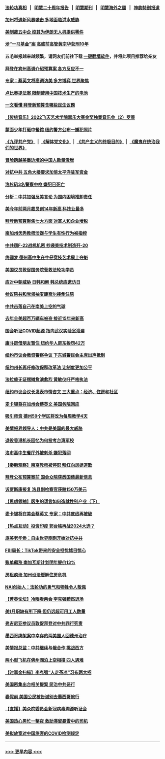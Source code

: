 #### [法轮功真相](https://github.com/gfw-breaker/truth/blob/master/README.md?t=0) &nbsp;&nbsp;|&nbsp;&nbsp; [明慧二十周年报告](https://github.com/gfw-breaker/mh-reports/blob/master/README.md?t=0) &nbsp;&nbsp;|&nbsp;&nbsp;[明慧期刊](https://github.com/gfw-breaker/mh-qikan) &nbsp;&nbsp;|&nbsp;&nbsp; [明慧海外之窗](https://github.com/gfw-breaker/mh-news/blob/master/README.md?t=0) &nbsp;&nbsp;|&nbsp;&nbsp; [神韵特别报道](https://github.com/gfw-breaker/mh-news/blob/master/shenyun.md?t=0)
#### [加州将遇新风暴袭击 多地面临洪水威胁](../pages/nsc412/n13946906.md?t=03100944) 
#### [美制裁五中企 控其为伊朗无人机提供零件](../pages/nsc412/n13946832.md?t=03100944) 
#### [涉“一马基金”案 高盛前高管黄宗华获刑10年](../pages/nsc412/n13946874.md?t=03100944) 
#### 五毛举报越来越频繁，请网友们前往下载 [一键翻墙软件](https://github.com/gfw-breaker/ssr-accounts)，并将此项目推荐给亲友
#### [拜登在宾州高调介绍预算案 各方反应不一](../pages/nsc412/n13946862.md?t=03100944) 
#### [专家：蔡英文将高调访美 多方博弈 世界聚焦](../pages/nsc412/n13946454.md?t=03100944) 
#### [卢比奥提法案 限制使用中国技术生产的电池](../pages/nsc412/n13946854.md?t=03100944) 
#### [一文看懂 拜登新预算含哪些民生议题](../pages/nsc412/n13946803.md?t=03100944) 
#### [【传统音乐】2022飞天艺术学院器乐大赛金奖独奏音乐会（2）罗善](../pages/nsc412/n13946800.md?t=03100944) 
#### [蒙面少年打砸中餐馆 纽约警方公布一嫌犯照片](../pages/nsc412/n13946857.md?t=03100944) 
#### [《九评共产党》](https://github.com/begood0513/9ping.md/blob/master/README.md) &nbsp;|&nbsp; [《解体党文化》](../../../../jtdwh.md/blob/master/README.md)  &nbsp;|&nbsp; [《共产主义的终极目的》](../../../../gczydzjmd.md/blob/master/README.md) &nbsp;|&nbsp; [《魔鬼在统治我们的世界》](../../../../mgztzwmdsj.md/blob/master/README.md) 
#### [冒险跨越美墨边境的中国人数量激增](../pages/nsc412/n13946742.md?t=03100944) 
#### [对抗中共 五角大楼要求加倍太平洋驻军资金](../pages/nsc412/n13946829.md?t=03100944) 
#### [洛杉矶3名警察中枪 嫌犯已死亡](../pages/nsc412/n13946843.md?t=03100944) 
#### [分析：中共加强反美言论 为国内困境推卸责任](../pages/nsc412/n13946782.md?t=03100944) 
#### [美今年前两月裁员创14年新高 科技业最多](../pages/nsc412/n13946760.md?t=03100944) 
#### [拜登新预算聚焦七大方面 对富人和企业增税](../pages/nsc412/n13946791.md?t=03100944) 
#### [南加州优秀教师涉嫌与学生有性行为被指控](../pages/nsc412/n13946823.md?t=03100944) 
#### [中共窃F-22战机机密 抄袭美技术制造歼-20](../pages/nsc412/n13946586.md?t=03100944) 
#### [终圆梦 德州高中生在牛仔竞技艺术展上夺魁](../pages/nsc412/n13946286.md?t=03100944) 
#### [美国议员敦促国务院营救法轮功学员](../pages/nsc412/n13945791.md?t=03100944) 
#### [应对中朝威胁 日韩和解 韩总统应邀访日](../pages/nsc412/n13946468.md?t=03100944) 
#### [参议院共和党领袖麦康奈尔摔倒住院](../pages/nsc412/n13946537.md?t=03100944) 
#### [中共击落自己在南美上空的气球](../pages/nsc412/n13946511.md?t=03100944) 
#### [去年全美超百万辆车被盗 接近15年来新高](../pages/nsc412/n13946328.md?t=03100944) 
#### [国会听证COVID起源 指向武汉实验室泄漏](../pages/nsc412/n13946184.md?t=03100944) 
#### [康斗房借朋友暂住 纽约华人房东挨罚42万](../pages/nsc412/n13946151.md?t=03100944) 
#### [纽约市议会撤资警察争议 下东城警民会主席出声抵制](../pages/nsc412/n13946196.md?t=03100944) 
#### [纽约州长再吁修改保释改革法 让制度更加公平](../pages/nsc412/n13946194.md?t=03100944) 
#### [法拉盛无证摆摊愈演愈烈 黄敏仪吁严格执法](../pages/nsc412/n13946198.md?t=03100944) 
#### [纽约市议会议长发表市情咨文 三大重点：经济、住房和社区](../pages/nsc412/n13946149.md?t=03100944) 
#### [麦卡锡将在加州会蔡英文 美国务院回应](../pages/nsc412/n13946172.md?t=03100944) 
#### [吸引师资 德州59个学区将改为每周教学4天](../pages/nsc412/n13946046.md?t=03100944) 
#### [美情报界领导人：中共是美国的最大威胁](../pages/nsc412/n13945944.md?t=03100944) 
#### [退役香港机长回忆为何投考台湾军校](../pages/nsc412/n13946119.md?t=03100944) 
#### [洛市高中生餐厅外被刺杀 嫌犯落网](../pages/nsc412/n13946058.md?t=03100944) 
#### [【秦鹏观察】南京教师被停职 粉红向凤姐道歉](../pages/nsc412/n13946014.md?t=03100944) 
#### [拜登公布预算案前 国会众院获悉国债最新信息](../pages/nsc412/n13945949.md?t=03100944) 
#### [诉贾斯康报复 洛县副检察官获赔150万美元](../pages/nsc412/n13946018.md?t=03100944) 
#### [【思想领袖】医生的谎言如何造就性别产业（下）](../pages/nsc412/n13923489.md?t=03100944) 
#### [麦卡锡将在美会蔡英文 专家：中共底线再被破](../pages/nsc412/n13945873.md?t=03100944) 
#### [【热点互动】投资印度 郭台铭再战2024大选？](../pages/nsc412/n13946008.md?t=03100944) 
#### [旅美老华侨：自由世界刚刚开始对抗中共](../pages/nsc412/n13945450.md?t=03100944) 
#### [FBI局长：TikTok带来的安全担忧怵目惊心](../pages/nsc412/n13945936.md?t=03100944) 
#### [账单飙涨 南加瓦斯计划明年提价13%](../pages/nsc412/n13945995.md?t=03100944) 
#### [房租疯涨 加州设法缓解住房危机](../pages/nsc412/n13945985.md?t=03100944) 
#### [NAI创始人：法轮功的勇气和牺牲令人敬佩](../pages/nsc412/n13943228.md?t=03100944) 
#### [【菁英论坛】冷眼看两会 李克强黯然退场](../pages/nsc412/n13945959.md?t=03100944) 
#### [美1月职缺有所下降 但仍远超可用工人数量](../pages/nsc412/n13945946.md?t=03100944) 
#### [弗吉尼亚参议员敦促拜登对中共罪行究责](../pages/nsc412/n13945789.md?t=03100944) 
#### [墨西哥绑架案中幸存的两美国人回德州治疗](../pages/nsc412/n13945887.md?t=03100944) 
#### [美情报总监：中共继续与俄合作 挑战西方](../pages/nsc412/n13945882.md?t=03100944) 
#### [两小型飞机在佛州湖泊上空相撞 四人遇难](../pages/nsc412/n13945867.md?t=03100944) 
#### [【时事金扫描】李克强“人走茶凉”习布两大招](../pages/nsc412/n13945858.md?t=03100944) 
#### [美国密集出台相关提案 惩治中共恶行](../pages/nsc412/n13945776.md?t=03100944) 
#### [春假前 美国公民被告诫别去墨西哥旅行](../pages/nsc412/n13945268.md?t=03100944) 
#### [【直播】美众院委员会新冠病毒溯源听证会](../pages/nsc412/n13945247.md?t=03100944) 
#### [美国热心男忙一整夜 救助滞留暴雪中的司机](../pages/nsc412/n13944975.md?t=03100944) 
#### [美拟放宽对中国旅客的COVID检测规定](../pages/nsc412/n13945557.md?t=03100944) 

----
#### [ >>> 更早内容 <<< ](../indexes/nsc412-earlier.md)
